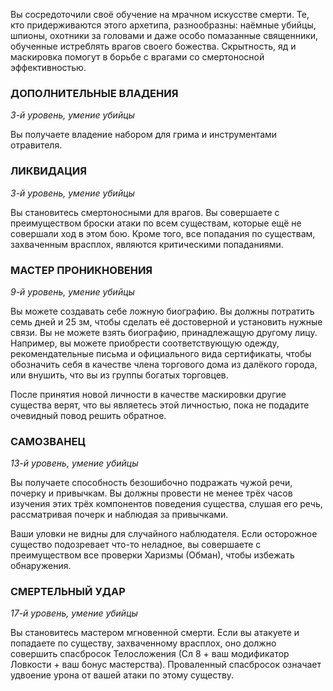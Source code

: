 Вы сосредоточили своё обучение на мрачном искусстве смерти. Те, кто придерживаются этого архетипа, разнообразны: наёмные убийцы, шпионы, охотники за головами и даже особо помазанные священники, обученные истреблять врагов своего божества. Скрытность, яд и маскировка помогут в борьбе с врагами со смертоносной эффективностью.

  

### ДОПОЛНИТЕЛЬНЫЕ ВЛАДЕНИЯ

_3-й уровень, умение убийцы_

Вы получаете владение набором для грима и инструментами отравителя.

  

### ЛИКВИДАЦИЯ

_3-й уровень, умение убийцы_

Вы становитесь смертоносными для врагов. Вы совершаете с преимуществом броски атаки по всем существам, которые ещё не совершали ход в этом бою. Кроме того, все попадания по существам, захваченным врасплох, являются критическими попаданиями.

  

### МАСТЕР ПРОНИКНОВЕНИЯ

_9-й уровень, умение убийцы_

Вы можете создавать себе ложную биографию. Вы должны потратить семь дней и 25 зм, чтобы сделать её достоверной и установить нужные связи. Вы не можете взять биографию, принадлежащую другому лицу. Например, вы можете приобрести соответствующую одежду, рекомендательные письма и официального вида сертификаты, чтобы обозначить себя в качестве члена торгового дома из далёкого города, или внушить, что вы из группы богатых торговцев.

После принятия новой личности в качестве маскировки другие существа верят, что вы являетесь этой личностью, пока не подадите очевидный повод решить обратное.

  

### САМОЗВАНЕЦ

_13-й уровень, умение убийцы_

Вы получаете способность безошибочно подражать чужой речи, почерку и привычкам. Вы должны провести не менее трёх часов изучения этих трёх компонентов поведения существа, слушая его речь, рассматривая почерк и наблюдая за привычками.

Ваши уловки не видны для случайного наблюдателя. Если осторожное существо подозревает что-то неладное, вы совершаете с преимуществом все проверки Харизмы (Обман), чтобы избежать обнаружения.

  

### СМЕРТЕЛЬНЫЙ УДАР

_17-й уровень, умение убийцы_

Вы становитесь мастером мгновенной смерти. Если вы атакуете и попадаете по существу, захваченному врасплох, оно должно совершить спасбросок Телосложения (Сл 8 + ваш модификатор Ловкости + ваш бонус мастерства). Проваленный спасбросок означает удвоение урона от вашей атаки по этому существу.